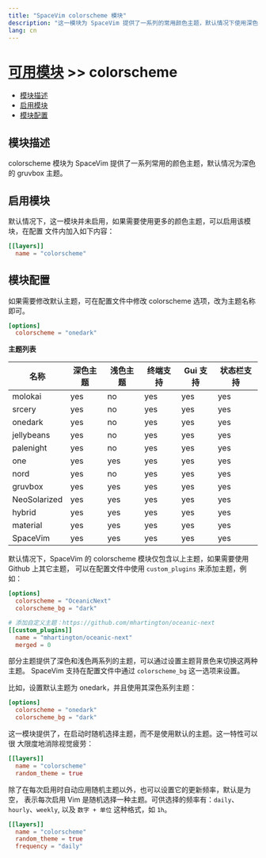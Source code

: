 ```yaml
---
title: "SpaceVim colorscheme 模块"
description: "这一模块为 SpaceVim 提供了一系列的常用颜色主题，默认情况下使用深色 gruvbox 作为默认主题。该模块提供了快速切换主题、随机主题等特性。"
lang: cn
---
```


# [可用模块](../) >> colorscheme

<!-- vim-markdown-toc GFM -->

- [模块描述](#模块描述)
- [启用模块](#启用模块)
- [模块配置](#模块配置)

<!-- vim-markdown-toc -->

## 模块描述

colorscheme 模块为 SpaceVim 提供了一系列常用的颜色主题，默认情况为深色的 gruvbox 主题。

## 启用模块

默认情况下，这一模块并未启用，如果需要使用更多的颜色主题，可以启用该模块，在配置
文件内加入如下内容：

```toml
[[layers]]
  name = "colorscheme"
```

## 模块配置

如果需要修改默认主题，可在配置文件中修改 colorscheme 选项，改为主题名称即可。

```toml
[options]
  colorscheme = "onedark"
```

**主题列表**

| 名称         | 深色主题 | 浅色主题 | 终端支持 | Gui 支持 | 状态栏支持 |
| ------------ | -------- | -------- | -------- | -------- | ---------- |
| molokai      | yes      | no       | yes      | yes      | yes        |
| srcery       | yes      | no       | yes      | yes      | yes        |
| onedark      | yes      | no       | yes      | yes      | yes        |
| jellybeans   | yes      | no       | yes      | yes      | yes        |
| palenight    | yes      | no       | yes      | yes      | yes        |
| one          | yes      | yes      | yes      | yes      | yes        |
| nord         | yes      | no       | yes      | yes      | yes        |
| gruvbox      | yes      | yes      | yes      | yes      | yes        |
| NeoSolarized | yes      | yes      | yes      | yes      | yes        |
| hybrid       | yes      | yes      | yes      | yes      | yes        |
| material     | yes      | yes      | yes      | yes      | yes        |
| SpaceVim     | yes      | yes      | yes      | yes      | yes        |

默认情况下，SpaceVim 的 colorscheme 模块仅包含以上主题，如果需要使用 Github 上其它主题，
可以在配置文件中使用 `custom_plugins` 来添加主题，例如：

```toml
[options]
  colorscheme = "OceanicNext"
  colorscheme_bg = "dark"

# 添加自定义主题：https://github.com/mhartington/oceanic-next
[[custom_plugins]]
  name = "mhartington/oceanic-next"
  merged = 0
```

部分主题提供了深色和浅色两系列的主题，可以通过设置主题背景色来切换这两种主题。
SpaceVim 支持在配置文件中通过 `colorscheme_bg` 这一选项来设置。

比如，设置默认主题为 onedark，并且使用其深色系列主题：

```toml
[options]
  colorscheme = "onedark"
  colorscheme_bg = "dark"
```

这一模块提供了，在启动时随机选择主题，而不是使用默认的主题。这一特性可以很
大限度地消除视觉疲劳：

```toml
[[layers]]
  name = "colorscheme"
  random_theme = true
```

除了在每次启用时自动应用随机主题以外，也可以设置它的更新频率，默认是为空，
表示每次启用 Vim 是随机选择一种主题。可供选择的频率有：`daily`、`hourly`、`weekly`,
以及 `数字 + 单位` 这种格式，如 `1h`。

```toml
[[layers]]
  name = "colorscheme"
  random_theme = true
  frequency = "daily"
```
